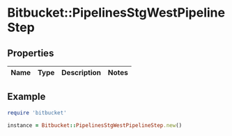 # Bitbucket::PipelinesStgWestPipelineStep

## Properties

| Name | Type | Description | Notes |
| ---- | ---- | ----------- | ----- |

## Example

```ruby
require 'bitbucket'

instance = Bitbucket::PipelinesStgWestPipelineStep.new()
```

